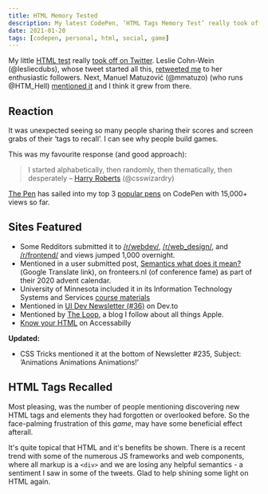 ```yaml
---
title: HTML Memory Tested
description: My latest CodePen, ‘HTML Tags Memory Test’ really took off on Twitter. Taking a look at the reaction and some of the sites that featured it.
date: 2021-01-20
tags: [codepen, personal, html, social, game]
---
```


My little [HTML test](/blog/html-elements-test/) really [took off on Twitter](https://twitter.com/search?q=%22html%20tags%20memory%20test%22). Leslie Cohn-Wein (@lesliecdubs), whose tweet started all this, [retweeted me](https://twitter.com/lesliecdubs/status/1339714662083006464?s=20) to her enthusiastic followers. Next, Manuel Matuzović (@mmatuzo) (who runs @HTM_Hell) [mentioned it](https://twitter.com/mmatuzo/status/1339907494030811136) and I think it grew from there.

## Reaction

It was unexpected seeing so many people sharing their scores and screen grabs of their ‘tags to recall’. I can see why people build games.

This was my favourite response (and good approach):

> I started alphabetically, then randomly, then thematically, then desperately – [Harry Roberts](https://twitter.com/csswizardry/status/1343194316483801088?s=20) (@csswizardry)

[The Pen](https://codepen.io/plfstr/details/zYqQeRw) has sailed into my top 3 [popular pens](https://codepen.io/plfstr/popular/) on CodePen with 15,000+ views so far.

## Sites Featured

+ Some Redditors submitted it to [/r/webdev/](https://www.reddit.com/r/webdev/comments/kv44wj/html_tags_memory_test_how_many_html_tags_can_you/), [/r/web_design/](https://www.reddit.com/r/web_design/comments/kv44q6/html_tags_memory_test_how_many_html_tags_can_you/), and [/r/frontend/](https://www.reddit.com/r/Frontend/comments/kv44oc/html_tags_memory_test_how_many_html_tags_can_you/) and views jumped 1,000 overnight.
+ Mentioned in a user submitted post, [Semantics what does it mean?](https://translate.google.com/translate?sl=auto&tl=en&u=https://fronteers.nl/blog/2020/12/semantiek-wat-betekent-het)(Google Translate link), on fronteers.nl (of conference fame) as part of their 2020 advent calendar.
+ University of Minnesota included it in its Information Technology Systems and Services [course materials](https://www.d.umn.edu/itss/training/online/webdesign/html.html)
+ Mentioned in [UI Dev Newsletter (#36)](https://dev.to/starbist/ui-dev-newsletter-36-4bgd) on Dev.to
+ Mentioned by [The Loop](https://www.loopinsight.com/2020/12/23/html-tags-memory-test/), a blog I follow about all things Apple.
+ [Know your HTML](https://accessabilly.com/notes/know-your-html/) on Accessabilly

**Updated:** 
+ CSS Tricks mentioned it at the bottom of Newsletter #235, Subject: ’Animations Animations Animations!’

## HTML Tags Recalled

Most pleasing, was the number of people mentioning discovering new HTML tags and elements they had forgotten or overlooked before. So the face-palming frustration of this _game_, may have some beneficial effect afterall.

It's quite topical that HTML and it's benefits be shown. There is a recent trend with some of the numerous JS frameworks and web components, where all markup is a `<div>` and we are losing any helpful semantics - a sentiment I saw in some of the tweets. Glad to help shining some light on HTML again.